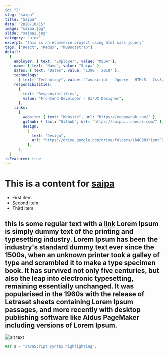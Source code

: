```yaml
---
id: "2"
slug: "saipa"
title: "Saipa"
data: "2020/10/15"
image: "saipa.jpg"
slide: "saipa2.jpg"
category: "uiux"
excerpt: "this is an ecommerce project using html sass jquery"
tags: ["React", "Redux", "MDBootstrap"]
detail:
  {
    employer: { text: "Employer", value: "MEGA" },
    name: { text: "Name", value: "Saipa" },
    dates: { text: "Dates", value: "1398 - 2019" },
    technology:
      { text: "Technology", value: "Javascript - Jquery - HTML5 - Css3/Sass" },
    responsibilities:
      {
        text: "Responsibilities",
        value: "Frontend Developer - UI/UX Designer",
      },
    links:
      {
        website: { text: "Website", url: "https://megayadak.com/" },
        github: { text: "Github", url: "https://saipa.iranecar.com/" },
        design:
          {
            text: "Design",
            url: "https://drive.google.com/drive/folders/1b4C9NJr1entFB_nf6AxxbHPGJ7gVPYVW?usp=sharing",
          },
      },
  }
isFeatured: true
---
```


# This is a content for [saipa](https://saipa.com)

- First item
- Second item
- Third item

## this is some regular text with a [link](https://saipa.com) Lorem Ipsum is simply dummy text of the printing and typesetting industry. Lorem Ipsum has been the industry's standard dummy text ever since the 1500s, when an unknown printer took a galley of type and scrambled it to make a type specimen book. It has survived not only five centuries, but also the leap into electronic typesetting, remaining essentially unchanged. It was popularised in the 1960s with the release of Letraset sheets containing Lorem Ipsum passages, and more recently with desktop publishing software like Aldus PageMaker including versions of Lorem Ipsum.

![alt text](saipa2.jpg)

```javascript
var s = "JavaScript syntax highlighting";
```
